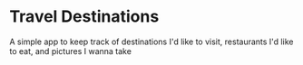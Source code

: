 # Travel Destinations

A simple app to keep track of destinations I'd like to visit, restaurants I'd like to eat, and pictures I wanna take
